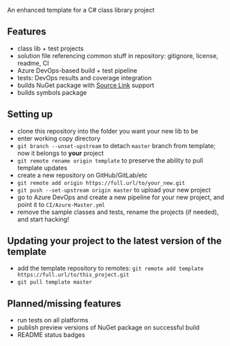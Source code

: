 An enhanced template for a C# class library project

## Features

- class lib + test projects
- solution file referencing common stuff in repository: gitignore, license, readme, CI
- Azure DevOps-based build + test pipeline
- tests: DevOps results and coverage integration
- builds NuGet package with
[Source Link](https://docs.microsoft.com/en-us/dotnet/standard/library-guidance/sourcelink) support
- builds symbols package

## Setting up

- clone this repository into the folder you want your new lib to be
- enter working copy directory
- `git branch --unset-upstream` to detach `master` branch from template; now it belongs to **your** project
- `git remote rename origin template` to preserve the ability to pull template updates
- create a new repository on GitHub/GitLab/etc
- `git remote add origin https://full.url/to/your_new.git`
- `git push --set-upstream origin master` to upload your new project
- go to Azure DevOps and create a new pipeline for your new project, and point it to `CI/Azure-Master.yml`
- remove the sample classes and tests, rename the projects (if needed), and start hacking!

## Updating your project to the latest version of the template

- add the template repository to remotes: `git remote add template https://full.url/to/this_project.git`
- `git pull template master`

## Planned/missing features

- run tests on all platforms
- publish preview versions of NuGet package on successful build
- README status badges
